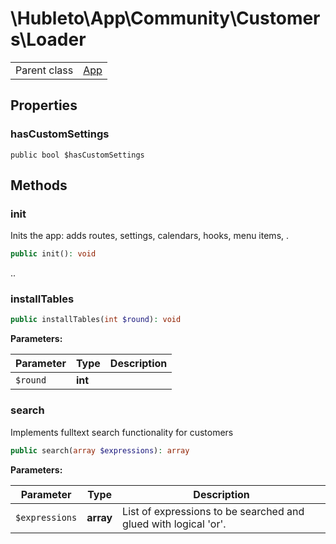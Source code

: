 
# \Hubleto\App\Community\Customers\Loader
<table class='table-default dense'>
<tr><td>Parent class</td><td><a href="../../../Framework/App">App</a></td></tr></table>


## Properties

### hasCustomSettings

`public bool $hasCustomSettings`


## Methods

### init

Inits the app: adds routes, settings, calendars, hooks, menu items, .

```php
public init(): void
```

..


### installTables

```php
public installTables(int $round): void
```

**Parameters:**

| Parameter | Type    | Description |
|-----------|---------|-------------|
| `$round`  | **int** |             |


### search

Implements fulltext search functionality for customers

```php
public search(array $expressions): array
```

**Parameters:**

| Parameter      | Type      | Description                                                     |
|----------------|-----------|-----------------------------------------------------------------|
| `$expressions` | **array** | List of expressions to be searched and glued with logical 'or'. |

